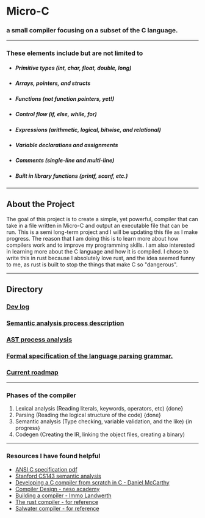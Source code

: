 # Micro-C

### a small compiler focusing on a subset of the C language.

---

### These elements include but are not limited to

- ##### Primitive types (int, char, float, double, long)
- ##### Arrays, pointers, and structs
- ##### Functions (not function pointers, yet!)
- ##### Control flow (if, else, while, for)
- ##### Expressions (arithmetic, logical, bitwise, and relational)
- ##### Variable declarations and assignments
- ##### Comments (single-line and multi-line)
- ##### Built in library functions (printf, scanf, etc.)

---

## About the Project

The goal of this project is to create a simple, yet powerful, compiler that can take in a file written in Micro-C
and output an executable file that can be run. This is a semi long-term project and I will be updating this file as I
make progress.
The reason that I am doing this is to learn more about how compilers work and to improve my programming skills.
I am also interested in learning more about the C language and how it is compiled. I chose to write this in rust because
I absolutely love rust, and the idea seemed funny to me, as rust is built to stop the things that make C so "dangerous".
___

## Directory

### [Dev log](_process_docs/DEVLOG.md)

### [Semantic analysis process description](_process_docs/SEMANTIC-ANALYSIS.md)

### [AST process analysis](_process_docs/AST-PROCESS.md)

### [Formal specification of the language parsing grammar. ](_process_docs/MICRO-C-GRAMMAR.md)

### [Current roadmap](_process_docs/ROADMAP.md)

---

### Phases of the compiler

1. Lexical analysis (Reading literals, keywords, operators, etc) {done}
2. Parsing (Reading the logical structure of the code) {done}
3. Semantic analysis (Type checking, variable validation, and the like) {in progress}
4. Codegen (Creating the IR, linking the object files, creating a binary)

---

### Resources I have found helpful

- [ANSI C specification pdf](https://web.archive.org/web/20200909074736if_/https://www.pdf-archive.com/2014/10/02/ansi-iso-9899-1990-1/ansi-iso-9899-1990-1.pdf)
- [Stanford CS143 semantic analysis](https://web.stanford.edu/class/archive/cs/cs143/cs143.1128/handouts/180%20Semantic%20Analysis.pdf)
- [Developing a C compiler from scratch in C - Daniel McCarthy](https://www.udemy.com/course/creating-a-c-compiler-from-scratch-module-1)
- [Compiler Design - neso academy](https://www.youtube.com/playlist?list=PLBlnK6fEyqRjT3oJxFXRgjPNzeS-LFY-q)
- [Building a compiler - Immo Landwerth](https://www.youtube.com/playlist?list=PLRAdsfhKI4OWNOSfS7EUu5GRAVmze1t2y)
- [The rust compiler - for reference](https://github.com/rust-lang/rust)
- [Salwater compiler - for reference](https://github.com/jyn514/saltwater)
